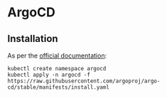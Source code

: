 # ArgoCD

## Installation

As per the [official documentation](https://argoproj.github.io/argo-cd/getting_started/):

```shell
kubectl create namespace argocd
kubectl apply -n argocd -f https://raw.githubusercontent.com/argoproj/argo-cd/stable/manifests/install.yaml
```
